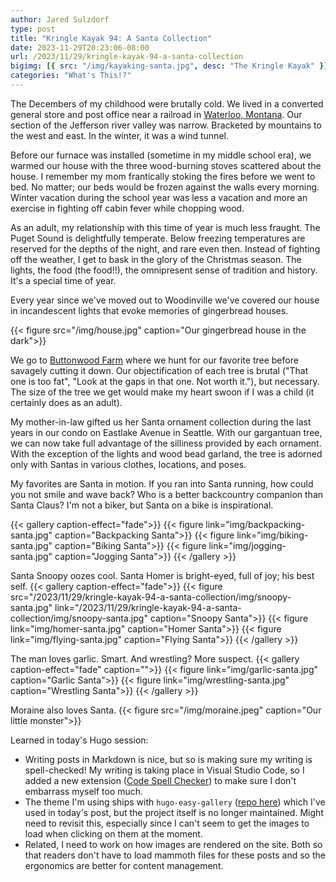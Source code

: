 ```yaml
---
author: Jared Sulzdorf
type: post
title: "Kringle Kayak 94: A Santa Collection"
date: 2023-11-29T20:23:06-08:00
url: /2023/11/29/kringle-kayak-94-a-santa-collection
bigimg: [{ src: "/img/kayaking-santa.jpg", desc: "The Kringle Kayak" }]
categories: "What's This!?"
---
```


The Decembers of my childhood were brutally cold. We lived in a converted general store and post office near a railroad in [Waterloo, Montana](https://en.wikipedia.org/wiki/Waterloo,_Montana). Our section of the Jefferson river valley was narrow. Bracketed by mountains to the west and east. In the winter, it was a wind tunnel.

Before our furnace was installed (sometime in my middle school era), we warmed our house with the three wood-burning stoves scattered about the house. I remember my mom frantically stoking the fires before we went to bed. No matter; our beds would be frozen against the walls every morning. Winter vacation during the school year was less a vacation and more an exercise in fighting off cabin fever while chopping wood.

As an adult, my relationship with this time of year is much less fraught. The Puget Sound is delightfully temperate. Below freezing temperatures are reserved for the depths of the night, and rare even then. Instead of fighting off the weather, I get to bask in the glory of the Christmas season. The lights, the food (the food!!), the omnipresent sense of tradition and history. It's a special time of year.

Every year since we've moved out to Woodinville we've covered our house in incandescent lights that evoke memories of gingerbread houses.

{{< figure src="/img/house.jpg" caption="Our gingerbread house in the dark">}}

We go to [Buttonwood Farm](http://www.buttonwoodfarm.com/) where we hunt for our favorite tree before savagely cutting it down. Our objectification of each tree is brutal ("That one is too fat", "Look at the gaps in that one. Not worth it."), but necessary. The size of the tree we get would make my heart swoon if I was a child (it certainly does as an adult).

My mother-in-law gifted us her Santa ornament collection during the last years in our condo on Eastlake Avenue in Seattle. With our gargantuan tree, we can now take full advantage of the silliness provided by each ornament. With the exception of the lights and wood bead garland, the tree is adorned only with Santas in various clothes, locations, and poses.

My favorites are Santa in motion. If you ran into Santa running, how could you not smile and wave back? Who is a better backcountry companion than Santa Claus? I'm not a biker, but Santa on a bike is inspirational.

{{< gallery caption-effect="fade">}}
{{< figure link="img/backpacking-santa.jpg" caption="Backpacking Santa">}}
{{< figure link="img/biking-santa.jpg" caption="Biking Santa">}}
{{< figure link="img/jogging-santa.jpg" caption="Jogging Santa">}}
{{< /gallery >}}

Santa Snoopy oozes cool. Santa Homer is bright-eyed, full of joy; his best self.
{{< gallery caption-effect="fade">}}
{{< figure src="/2023/11/29/kringle-kayak-94-a-santa-collection/img/snoopy-santa.jpg" link="/2023/11/29/kringle-kayak-94-a-santa-collection/img/snoopy-santa.jpg" caption="Snoopy Santa">}}
{{< figure link="img/homer-santa.jpg" caption="Homer Santa">}}
{{< figure link="img/flying-santa.jpg" caption="Flying Santa">}}
{{< /gallery >}}

The man loves garlic. Smart. And wrestling? More suspect.
{{< gallery caption-effect="fade" caption="">}}
{{< figure link="img/garlic-santa.jpg" caption="Garlic Santa">}}
{{< figure link="img/wrestling-santa.jpg" caption="Wrestling Santa">}}
{{< /gallery >}}

Moraine also loves Santa.
{{< figure src="/img/moraine.jpeg" caption="Our little monster">}}

Learned in today's Hugo session:

- Writing posts in Markdown is nice, but so is making sure my writing is spell-checked! My writing is taking place in Visual Studio Code, so I added a new extension ([Code Spell Checker](https://marketplace.visualstudio.com/items?itemName=streetsidesoftware.code-spell-checker)) to make sure I don't embarrass myself too much.
- The theme I'm using ships with `hugo-easy-gallery` ([repo here](https://github.com/liwenyip/hugo-easy-gallery/)) which I've used in today's post, but the project itself is no longer maintained. Might need to revisit this, especially since I can't seem to get the images to load when clicking on them at the moment.
- Related, I need to work on how images are rendered on the site. Both so that readers don't have to load mammoth files for these posts and so the ergonomics are better for content management.
